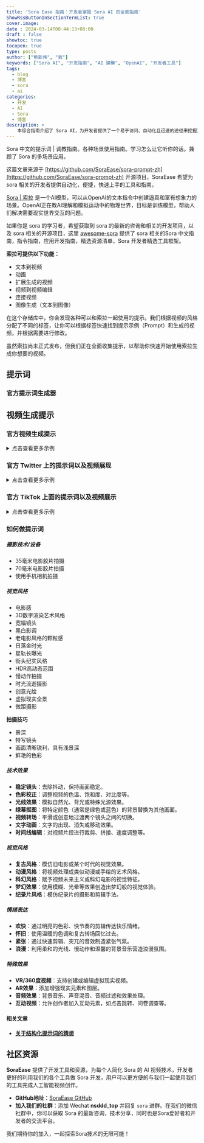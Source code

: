 ```yaml
---
title: 'Sora Ease 指南：开发者掌握 Sora AI 的全面指南'
ShowRssButtonInSectionTermList: true
cover.image:
date : 2024-03-14T08:44:13+08:00
draft : false
showtoc: true
tocopen: true
type: posts
author: ["熊新伟", "我"]
keywords: ["Sora AI", "开发指南", "AI 建模", "OpenAI", "开发者工具"]
tags:
  - blog
  - 博客
  - sora
  - ai
categories:
  - 开发
  - AI
  - Sora
  - 博客
description: >
    本综合指南介绍了 Sora AI，为开发者提供了一个易于访问、自动化且迅速的途径来挖掘其潜力。深入不同的场景，掌握指挥 Sora 的技巧，并探索这个 AI 模型的多面应用，该模型被训练用以理解和模拟运动中的物理世界。无论你是寻求最新的 Sora 新闻、开发项目还是开源贡献，本文都是你进入 Sora AI 开发广阔世界的入口。
---
```


Sora 中文的提示词 | 调教指南。各种场景使用指南。学习怎么让它听你的话。兼顾了 Sora 的多场景应用。

这篇文章来源于 [https://github.com/SoraEase/sora-prompt-zh](https://github.com/SoraEase/sora-prompt-zh) 开源项目，SoraEase 希望为 sora 相关的开发者提供自动化，便捷，快速上手的工具和指南。

[Sora | 索拉](https://openai.com/sora) 是一个AI模型，可以从OpenAI的文本指令中创建逼真和富有想象力的场景。OpenAI正在教AI理解和模拟运动中的物理世界，目标是训练模型，帮助人们解决需要现实世界交互的问题。

如果你是 sora 的学习者，希望获取到 sora 的最新的咨询和相关的开发项目，以及 sora 相关的开源项目，这里 [awesome-sora](https://github.com/awesome-sora/awesome-sora-zh) 提供了 sora 相关的Sora 中文指南，指令指南，应用开发指南，精选资源清单，Sora 开发者精选工具框架。

**索拉可提供以下功能：**

+ 文本到视频
+ 动画
+ 扩展生成的视频
+ 视频到视频编辑
+ 连接视频
+ 图像生成（文本到图像）

在这个存储库中，你会发现各种可以和索拉一起使用的提示。我们根据视频的风格分配了不同的标签，让你可以根据标签快速找到提示示例（Prompt）和生成的视频，并根据需要进行修改。

虽然索拉尚未正式发布，但我们正在全面收集提示，以帮助你快速开始使用索拉生成你想要的视频。

## 提示词

### 官方提示词生成器

## 视频生成提示
### 官方视频生成提示

<details>
<summary>点击查看更多示例</summary> 

> 一位时尚女性穿着一件黑色皮夹克，一条长长的红色裙子和黑色靴子，手拿一个黑色的手提包，在热闹的东京街道上行走。周围充满了温暖的霓虹灯和动态的城市标识。她戴着太阳镜和红色口红，自信而随意地行走。街道潮湿而反光，形成了五彩灯光的镜面效果。许多行人在周围走动。

[生成视频链接](https://cdn.openai.com/sora/videos/tokyo-walk.mp4) 

> 几只巨大的长毛猛犸象漫步在积雪覆盖的草地上，它们的长毛在微风中轻轻飘动，远处是积雪覆盖的树木和戏剧性的雪山，午后的光线和稀薄的云彩以及高高悬挂的太阳形成了温暖的光芒。低角度的摄像视角令人惊叹，捕捉到了这些大型毛茸茸的哺乳动物和美丽的摄影，景深感非常强烈。

[生成视频链接](https://cdn.openai.com/sora/videos/wooly-mammoth.mp4) 

> 一个电影预告片，讲述了一位30岁的太空人的冒险故事，他戴着一顶红色的羊毛编织头盔，蓝天，盐沙漠，电影风格，35mm胶片拍摄，色彩生动。

[生成视频链接](https://cdn.openai.com/sora/videos/mitten-astronaut.mp4) 

> 无人机俯视着波涛汹涌的大苏尔加雷角海滩的崎岖悬崖。蓝色的海水拍打着，形成了白色的波浪，而夕阳的金光照亮了岩石海岸。远处有一座灯塔的小岛，悬崖边覆盖着绿色的灌木。从道路到海滩的陡峭下滑是一个戏剧性的壮举，悬崖边突出在海面上。这是一个捕捉到海岸的原始美和太平洋海岸公路崎岖风景的景色。

[生成视频链接](https://cdn.openai.com/sora/videos/big-sur.mp4) 

> 动画场景展示了一个近距离的短毛怪兽跪在一个正在融化的红色蜡烛旁边。艺术风格是3D和逼真的，重点放在光线和纹理上。画面的情绪是惊奇和好奇，怪兽睁着大眼睛，张着大嘴盯着火焰看。它的姿势和表情传达出一种天真和俏皮的感觉，好像它是第一次探索周围的世界一样。温暖色调和戏剧性的光线进一步增强了图像的舒适氛围。

[生成视频链接](https://cdn.openai.com/sora/videos/monster-with-melting-candle.mp4) 

> 一个华丽的纸艺世界，一个丰富多彩的珊瑚礁，到处都是色彩缤纷的鱼类和海洋生物。

[生成视频链接](https://cdn.openai.com/sora/videos/origami-undersea.mp4) 

> 这个特写镜头展示了维多利亚皇冠鸽子引人注目的蓝色羽毛和红色胸膛。它的羽冠由精致的蕾丝羽毛制成，而它的眼睛是醒目的红色。鸟的头微微倾斜，给人一种威严和威严的印象。背景模糊，突出了鸟的引人注目的外观。

[生成视频链接](https://cdn.openai.com/sora/videos/victoria-crowned-pigeon.mp4) 

> 两艘海盗船激战的写实特写视频，它们在一杯咖啡中航行。

[生成视频链接](https://cdn.openai.com/sora/videos/ships-in-coffee.mp4) 

> 一位20岁左右的年轻男子坐在天空中的一块云朵上，读着一本书。

[生成视频链接](https://cdn.openai.com/sora/videos/man-on-the-cloud.mp4) 

> 加利福尼亚淘金热的历史影像。

[生成视频链接](https://cdn.openai.com/sora/videos/gold-rush.mp4) 

> 一个玻璃球的特写视角，里面有一个有竹林的禅园，一个小矮人正在禅园里耙平沙子并在沙子上创造图案。

[生成视频链接](https://cdn.openai.com/sora/videos/zen-garden-gnome.mp4) 

> 在魔幻的黄昏中，一个24岁女子的眼睛在眨眼，站在马拉喀什，70毫米胶片拍摄的电影，景深，鲜艳的色彩，电影感觉的摄影。

[生成视频链接](https://cdn.openai.com/sora/videos/closeup-of-womans-eye.mp4) 

> 一只卡通袋鼠在迪斯科舞动。

[生成视频链接](https://cdn.openai.com/sora/videos/dancing-kangaroo.mp4) 

> 一个美丽的自制视频，展示了2056年尼日利亚拉各斯的人们。使用手机摄像头拍摄。

[生成视频链接](https://cdn.openai.com/sora/videos/lagos.mp4) 

> 一个培养着许多彩色鱼类和海洋生物的珊瑚礁的华丽渲染的纸艺世界。

[生成视频链接](https://cdn.openai.com/sora/videos/petri-dish-pandas.mp4) 

> 摄像机围绕着一堆大量显示不同节目的老式电视，1950年代的科幻电影，恐怖电影，新闻，静态画面，1970年代的情景喜剧等，设置在纽约一家大型博物馆画廊内。

[生成视频链接](https://cdn.openai.com/sora/videos/stack-of-tvs.mp4) 

> 3D动画中，一个小，圆，毛茸茸的生物，有着大大的，有表情的眼睛，探索着一个充满生机的，神奇的魔法森林。这个生物是兔子和松鼠的奇妙融合，有着柔软的蓝色皮毛和一条松软的，带条纹的尾巴。它在闪闪发光的小溪旁跳跃，眼睛里充满了惊奇。森林中充满了魔法元素：发光并变色的花朵，紫色和银色树叶的树木，以及看起来像萤火虫的小飘浮灯光。生物停下来和一群像仙子一样的小精灵玩耍，围绕着一个蘑菇环舞动。生物惊叹地抬头望着一棵巨大的，发着光的树，它似乎是森林的心脏。

[生成视频链接](https://cdn.openai.com/sora/videos/big-eyed-fluff-ball.mp4) 

> 摄像机跟随着一辆白色老式SUV，车顶有一个黑色行李架，它快速地驶过陡峭的山路，周围是松树，车轮的灰尘飞扬，阳光照在SUV上，照在山路上，给整个场景带来了温暖的光芒。土路缓缓弯曲，远处看不到其他汽车或车辆。路两旁的树是红杉树，零零散散地散布着绿色植被。车辆从后方视角看上去轻松地跟着弯道转弯，好像它在崎岖的地形中行驶一样。土路本身被陡峭的山丘和山脉所环绕，天空晴朗，白云飘荡。

[生成视频链接](https://cdn.openai.com/sora/videos/suv-in-the-dust.mp4) 

> 火车途经东京郊区的窗户反射。

[生成视频链接](https://cdn.openai.com/sora/videos/train-window.mp4) 

> 无人机摄影展示了一座建在阿马尔菲海岸岩石高地上的美丽历史教堂，视角展示了历史悠久且宏伟的建筑细节，以及分层的路径和露台，海平面下的海浪拍打在下方的岩石上，远眺海岸水域和意大利阿马尔菲海岸的丘陵风景，几个远处的人在走动，并在欣赏悬崖海景的露台上欣赏风景，午后的阳光营造出一种神奇和浪漫的氛围，摄影以美丽的摄影捕捉了这一场景。

[生成视频链接](https://cdn.openai.com/sora/videos/amalfi-coast.mp4) 

> 一个大号橙色章鱼躺在海底，与沙质和岩石的地形融为一体。它的触手围绕着身体，眼睛闭着。章鱼不知道一只螃蟹从岩石后爬向它，它的爪子举起准备进攻。螃蟹是棕色的，长满刺，有着长腿和触角。镜头采用广角拍摄，展示了海洋的广阔和深度。水是清澈的蓝色，阳光透过水面，形成光束。镜头清晰锐利，动态范围高。章鱼和螃蟹都处于焦点状态，而背景略微模糊，产生了眨眼，站在马拉喀什，70毫米胶片拍摄的电影，景深，鲜艳的色彩，电影感觉的摄影。

[生成视频链接](https://cdn.openai.com/sora/videos/closeup-of-womans-eye.mp4) 

> 一只卡通袋鼠在迪斯科舞动。

[生成视频链接](https://cdn.openai.com/sora/videos/dancing-kangaroo.mp4) 

> 一个美丽的自制视频，展示了2056年尼日利亚拉各斯的人们。使用手机摄像头拍摄。

[生成视频链接](https://cdn.openai.com/sora/videos/lagos.mp4) 

> 一个培养着许多彩色鱼类和海洋生物的珊瑚礁的华丽渲染的纸艺世界。

[生成视频链接](https://cdn.openai.com/sora/videos/petri-dish-pandas.mp4) 

> 摄像机围绕着一堆大量显示不同节目的老式电视，1950年代的科幻电影，恐怖电影，新闻，静态画面，1970年代的情景喜剧等，设置在纽约一家大型博物馆画廊内。

[生成视频链接](https://cdn.openai.com/sora/videos/stack-of-tvs.mp4) 

> 3D动画中，一个小，圆，毛茸茸的生物，有着大大的，有表情的眼睛，探索着一个充满生机的，神奇的魔法森林。这个生物是兔子和松鼠的奇妙融合，有着柔软的蓝色皮毛和一条松软的，带条纹的尾巴。它在闪闪发光的小溪旁跳跃，眼睛里充满了惊奇。森林中充满了魔法元素：发光并变色的花朵，紫色和银色树叶的树木，以及看起来像萤火虫的小飘浮灯光。生物停下来和一群像仙子一样的小精灵玩耍，围绕着一个蘑菇环舞动。生物惊叹地抬头望着一棵巨大的，发着光的树，它似乎是森林的心脏。

[生成视频链接](https://cdn.openai.com/sora/videos/big-eyed-fluff-ball.mp4) 

> 摄像机跟随着一辆白色老式SUV，车顶有一个黑色行李架，它快速地驶过陡峭的山路，周围是松树，车轮的灰尘飞扬，阳光照在SUV上，照在山路上，给整个场景带来了温暖的光芒。土路缓缓弯曲，远处看不到其他汽车或车辆。路两旁的树是红杉树，零零散散地散布着绿色植被。车辆从后方视角看上去轻松地跟着弯道转弯，好像它在崎岖的地形中行驶一样。土路本身被陡峭的山丘和山脉所环绕，天空晴朗，白云飘荡。

[生成视频链接](https://cdn.openai.com/sora/videos/suv-in-the-dust.mp4) 

> 火车途经东京郊区的窗户反射。

[生成视频链接](https://cdn.openai.com/sora/videos/train-window.mp4) 

> 无人机摄影展示了一座建在阿马尔菲海岸岩石高地上的美丽历史教堂，视角展示了历史悠久且宏伟的建筑细节，以及分层的路径和露台，海平面下的海浪拍打在下方的岩石上，远眺海岸水域和意大利阿马尔菲海岸的丘陵风景，几个远处的人在走动，并在欣赏悬崖海景的露台上欣赏风景，午后的阳光营造出一种神奇和浪漫的氛围，摄影以美丽的摄影捕捉了这一场景。

[生成视频链接](https://cdn.openai.com/sora/videos/amalfi-coast.mp4) 

> 一只巨大的橙色章鱼栖息在海底，与沙质和岩石地形融为一体。 它的触手散布在身体周围，眼睛紧闭。 章鱼没有意识到一只帝王蟹正从岩石后面爬向它，它的爪子举起并准备攻击。 螃蟹呈棕色，多刺，有长腿和触角。 该场景是从广角拍摄的，展现了海洋的浩瀚和深度。 海水清澈碧蓝，阳光透过来。 镜头锐利、清晰，具有高动态范围。 章鱼和螃蟹清晰对焦，背景略微模糊，营造出景深效果。
</details>

### 官方 Twitter 上的提示词以及视频展现

<details>
<summary>点击查看更多示例</summary> 

1. 一只小熊猫和一只巨嘴鸟是最好的朋友，在圣托里尼的蓝色时刻散步。
[生成视频链接](https://x.com/_tim_brooks/status/1761236971186438178?s=20)
2. 一名水肺潜水员发现了一个隐藏的未来主义沉船，里面有赛博海洋生物和先进的外星科技。
[生成视频链接](https://x.com/billpeeb/status/1761235907330400640?s=20)
3. 特写镜头展示了一只雄伟的白色龙，拥有珍珠般的银边鳞片、冰蓝色的眼睛、优雅的象牙色角和雾气般的呼吸。着重展示了详细的面部特征和有纹理的鳞片，背景柔和模糊。
[生成视频链接](https://x.com/hr98w/status/1761752242406019524?s=20)
4. 在一个精美渲染的纸艺世界中，一艘蒸汽船穿越辽阔的海洋，天空中有薄云。遥远的草坡在背景中若隐若现，纸艺海洋表面附近可见一些海洋生物。
[生成视频链接](https://x.com/billpeeb/status/1761235818515968314?s=20)
5. 一个人在夏威夷的热带水域进行BASE跳伞。他的宠物金刚鹦鹉在他身边飞行。
[生成视频链接](https://x.com/_tim_brooks/status/1761235778875883810?s=20)
6. 一个被黑暗霓虹灯光照亮的热带雨林，充满了奇幻的动植物和动物。
[生成视频链接](https://x.com/_tim_brooks/status/1761235759464329278?s=20)
7. 一只玻璃制成的乌龟，裂缝用金缮修复过，正走在日落时分的黑沙滩上。
[生成视频链接](https://x.com/model_mechanic/status/1761198301482021084?s=20)
8. 一群萨摩耶小狗学习成为厨师的宣传片。
[生成视频链接](https://x.com/hr98w/status/1761752613111152977?s=20)
9. 一群冒险的小狗在天空废墟中探险的宣传片。
[生成视频链接](https://x.com/_tim_brooks/status/1760168890959888818?s=20)
10. 夜间镜头，一个寄居蟹把白炽灯泡当做壳。
[生成视频链接](https://x.com/model_mechanic/status/1759343673484165262?s=20)
11. Minecraft使用最华丽的高清8K材质包。
[生成视频链接](https://x.com/_tim_brooks/status/1759125570825453785?s=20)
12. 这个近景镜头展示了一只未来主义赛博德国牧羊犬，展示了它引人注目的棕黑色毛发。
[生成视频链接](https://x.com/billpeeb/status/1759123245821817083?s=20)
13. 一个蚂蚁在蚁巢内部导航的POV镜头。
[生成视频链接](https://x.com/model_mechanic/status/1759068809867166129?s=20)
14. 一片叶子的微距镜头，展示了微小的火车穿过它的叶脉。
[生成视频链接](https://x.com/model_mechanic/status/1758993960956219476?s=20)
15. 一只白色和橙色虎斑巷猫在大雨中穿过后巷，寻找庇护所。
[生成视频链接](https://x.com/_tim_brooks/status/1758967853498450396?s=20)
16. 一只可以游泳的蝴蝶在美丽的珊瑚礁下水中航行的逼真视频。
[生成视频链接](https://x.com/_tim_brooks/status/1758959726933774489?s=20)
17. 一只巨大的鸭子走过波士顿的街道。
[生成视频链接](https://x.com/_tim_brooks/status/1758959404974760042?s=20)
18. 相机下降并放大，俯瞰着美丽的海洋和历史建筑，沿着悬崖上的壮丽海岸风景小镇。
[生成视频链接](https://x.com/billpeeb/status/1758958132615619005?s=20)
19. 一个由水构成的行走人形体参观一个艺术画廊，里面有许多不同风格的美丽作品。
[生成视频链接](https://x.com/_tim_brooks/status/1758666264032280683?s=20)
20. 一个绿色的斑点和一个橙色的斑点相爱并一起跳舞。
[生成视频链接](https://x.com/_tim_brooks/status/1758662698190229643?s=20)
21. 一个阴森的闹鬼大宅，友好的南瓜灯和鬼魂角色欢迎着来敲门的孩子们，倾斜移轴摄影。
[生成视频链接](https://x.com/billpeeb/status/1758658884582142310?s=20)
22. 一个巨大的教堂被猫填满。你看到的地方到处都是猫。一个男人走进教堂，在一只巨大的猫王宝座前鞠躬。
[生成视频链接](https://x.com/_tim_brooks/status/1758655677864845707?s=20)
23. 人们在海滩放松的逼真视频，然后一条鲨鱼从水中跳出，惊吓了所有人。
[生成视频链接](https://x.com/_tim_brooks/status/1758655323576164830?s=20)

</details>

### 官方 TikTok 上面的提示词以及视频展示

<details>
<summary>点击查看更多示例</summary> 

1. 穿着雄伟王冠的小土豆国王，坐在王座上，监视着他们的土豆王国，充满了土豆臣民和土豆城堡。
[生成视频链接](https://www.tiktok.com/@openai/video/7336623342721486122)
2. 一家装饰有室内植物的咖啡馆的微缩地图。
木梁在上方交叉，一台冷冻咖啡站用小瓶子和玻璃杯装点着。
[生成视频链接](https://www.tiktok.com/@openai/video/7336623342721486122)
3. 一个拼成“SORA”字样的逼真云图。
[生成视频链接](https://www.tiktok.com/@openai/video/7336623342721486122)
4. 公园里的猴子下棋。
[生成视频链接](https://www.tiktok.com/@openai/video/7336976814272695598)
5. 叶子的微距镜头，展示了微小的火车穿过它的叶脉。
[生成视频链接](https://www.tiktok.com/@openai/video/7337337783700360494)
6. 一只黑色连帽卫衣的计算机黑客拉布拉多在计算机前面坐着，屏幕的反光照在狗脸上，它正在快速打字。
[生成视频链接](https://www.tiktok.com/@openai/video/7337475894115700011)
7. 低角度摄影紧随丛林中的蚂蚁，进入地面，进入它们的世界。
[生成视频链接](https://www.tiktok.com/@openai/video/7337532544491130158)
8. 比萨斜塔。
[生成视频链接](https://www.tiktok.com/@openai/video/7337782565870357803)
9. 一个低质量、视觉上令人失望的超级碗广告。
[生成视频链接](https://www.tiktok.com/@openai/video/7337862463951654190)

</details>

### 如何做提示词

##### **摄影技术/设备**

- 35毫米电影胶片拍摄
- 70毫米电影胶片拍摄
- 使用手机相机拍摄

##### **视觉风格**

- 电影感
- 3D数字渲染艺术风格
- 宽幅镜头
- 黑白影调
- 老电影风格的颗粒感
- 日落金时光
- 星轨长曝光
- 街头纪实风格
- HDR高动态范围
- 慢动作拍摄
- 时光流逝摄影
- 创意光绘
- 虚拟现实全景
- 微距摄影

**拍摄技巧**

- 景深
- 特写镜头
- 画面清晰锐利，具有浅景深
- 鲜艳的色彩

##### **技术效果**

- **稳定镜头**：去除抖动，保持画面稳定。
- **色彩校正**：调整视频的色温、饱和度、对比度等。
- **光线效果**：模拟自然光、背光或特殊光源效果。
- **绿幕抠图**：将特定颜色（通常是绿色或蓝色）的背景替换为其他画面。
- **视频转场**：平滑或创意地过渡两个镜头之间的切换。
- **文字动画**：文字的出现、消失或移动效果。
- **时间线编辑**：对视频片段进行裁剪、拼接、速度调整等。

##### **视觉风格**

- **复古风格**：模仿旧电影或某个时代的视觉效果。
- **动漫风格**：将视频处理成类似动漫或手绘的艺术风格。
- **科幻风格**：赋予视频未来主义或科幻电影的视觉特征。
- **梦幻效果**：使用模糊、光晕等效果创造出梦幻般的视觉体验。
- **纪录片风格**：模仿纪录片的摄影和剪辑手法。

##### **情绪表达**

- **欢快**：通过明亮的色彩、快节奏的剪辑传达快乐情绪。
- **怀旧**：使用温暖的色调和复古转场回忆过去。
- **紧张**：通过快速剪辑、突兀的音效制造紧张气氛。
- **浪漫**：利用柔和的光线、慢动作和温馨的背景音乐营造浪漫氛围。

##### **特殊效果**

- **VR/360度视频**：支持创建或编辑虚拟现实视频。
- **AR效果**：添加增强现实元素和图层。
- **音频效果**：背景音乐、声音混音、音频过滤和效果处理。
- **互动视频**：允许创作者加入互动元素，如点击跳转、问卷调查等。

#### **相关文章**

- [**关于结构化提示词的猜想**](https://github.com/ling6614/sora-prompt-zh/blob/main/docs/structured_prompt_words.md)

## 社区资源

**SoraEase** 提供了开发工具和资源，为每个人简化 Sora 的 AI 视频技术，开发者更好的利用我们的各个工具做 Sora 开发，用户可以更方便的与我们一起使用我们的工具完成人工智能视频创作。

- **GitHub地址**：[SoraEase GitHub](https://github.com/SoraEase)
- **加入我们的社群**：添加 Wechat **nsddd_top** 并回复 `sora` 进群。在我们的微信社群中，你可以获取 Sora 的最新咨询，技术分享，同时也是Sora爱好者和开发者的交流平台。

我们期待你的加入，一起探索Sora技术的无限可能！